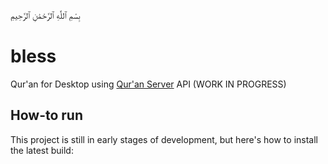 بِسْمِ ٱللَّٰهِ ٱلرَّحْمَٰنِ ٱلرَّحِيمِ

# bless

Qur'an for Desktop using [Qur'an Server](https://github.com/bal-sm/quran_server) API (WORK IN PROGRESS)

## How-to run

This project is still in early stages of development, but here's how to install the latest build:
